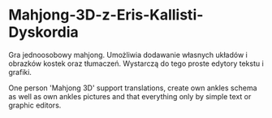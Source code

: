 # Mahjong-3D-z-Eris-Kallisti-Dyskordia


Gra jednoosobowy mahjong. Umożliwia dodawanie własnych układów i obrazków kostek oraz tłumaczeń. Wystarczą do tego proste edytory tekstu i grafiki.


One person 'Mahjong 3D' support translations, create own ankles schema as well as own ankles pictures and that everything only by simple text or graphic editors.
